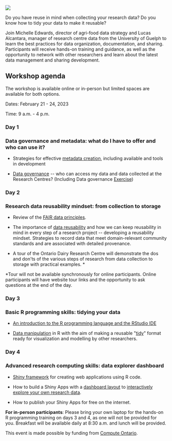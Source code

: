![](src/top-banner.png)

Do you have reuse in mind when collecting your research data? Do you know how to tidy your data to make it reusable?

Join Michelle Edwards, director of agri-food data strategy and Lucas Alcantara, manager of research centre data from the University of Guelph to learn the best practices for data organization, documentation, and sharing. Participants will receive hands-on training and guidance, as well as the opportunity to network with other researchers and learn about the latest data management and sharing development.

## Workshop agenda

The workshop is available online or in-person but limited spaces are available for both options.

Dates: February 21 - 24, 2023

Time: 9 a.m. - 4 p.m.

### Day 1

### Data governance and metadata: what do I have to offer and who can use it?

-   Strategies for effective [metadata creation](Day_1/D1S2_Effective_Metadata_Creation/D1S2_Effective_Metadata_Creation.pdf), including available and tools in development

-   [Data governance](Day_1/D1S3_Data_Governance/D1S3_Data_Governance.pdf) -- who can access my data and data collected at the Research Centres? (Including Data governance [Exercise](Day_1/D1S3_Data_Governance/D1S4_Data_Governance_Exercise.pdf))

### Day 2

### Research data reusability mindset: from collection to storage

-   Review of the [FAIR data principles](Day_2/D2_All_Sessions.pdf).

-   The importance of [data reusability](Day_2/D2_All_Sessions.pdf) and how we can keep reusability in mind in every step of a research project -- developing a reusability mindset. Strategies to record data that meet domain-relevant community standards and are associated with detailed provenance.

-   A tour of the Ontario Dairy Research Centre will demonstrate the dos and don'ts of the various steps of research from data collection to storage with practical examples. \*

\*Tour will not be available synchronously for online participants. Online participants will have website tour links and the opportunity to ask questions at the end of the day.

### Day 3

### Basic R programming skills: tidying your data

-   [An introduction to the R programming language and the RStudio IDE](Day_3/D3S1_Posit_R_RStudio/D3S1_Posit_R_RStudio_Intro.pdf)

-   [Data manipulation](Day_3/D3S2_Tidyverse_1/D3S2_Tidyverse_1.pdf) in R with the aim of making a reusable "[tidy](Day_3/D3S3_Tidyverse_2/D3S3_Tidyverse_2.pdf)" format ready for visualization and modelling by other researchers.

### Day 4

### Advanced research computing skills: data explorer dashboard

-   [Shiny framework](Day_3/D3S4_Intro_to_Shiny/D3S4_Intro_to_Shiny.pdf) for creating web applications using R code.

-   How to build a Shiny Apps with a [dashboard layout](Day_4/D4S2_Shiny_Layouts/D4S2_Shiny_Layout.pdf) to [interactively explore your own research data](Day_4/D4S1_Shiny_Reactivity/D4S1_Shiny_Reactivity.pdf).

-   How to publish your Shiny Apps for free on the internet.

**For in-person participants**: Please bring your own laptop for the hands-on R programming training on days 3 and 4, as one will not be provided for you. Breakfast will be available daily at 8:30 a.m. and lunch will be provided.

This event is made possible by funding from [Compute Ontario](https://www.computeontario.ca/).
